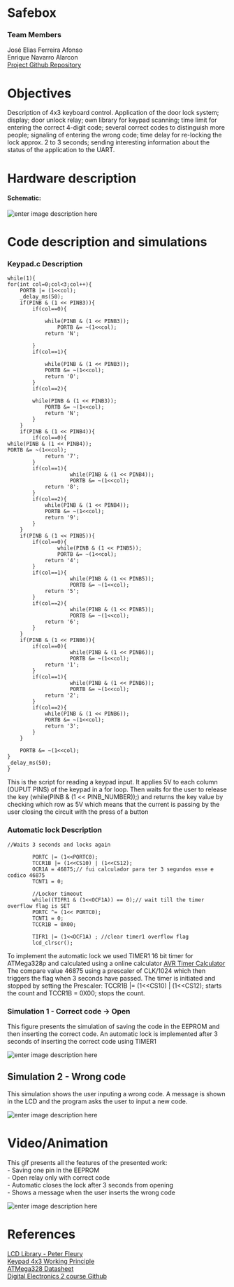 # Safebox

### Team Members
José Elias Ferreira Afonso  
Enrique Navarro Alarcon  
[Project Github Repository](https://github.com/zecarx7/Final_Project_Josefonso)  

# Objectives

Description of 4x3 keyboard control. Application of the door lock system; display; door unlock relay; own library for keypad scanning; time limit for entering the correct 4-digit code; several correct codes to distinguish more people; signaling of entering the wrong code; time delay for re-locking the lock approx. 2 to 3 seconds; sending interesting information about the status of the application to the UART.



# Hardware description


#### Schematic: 
![enter image description here](https://raw.githubusercontent.com/zecarx7/Final_Project_Josefonso/main/CircuitoSafeBox.PNG?token=ARDN7TS3KG3PIXHVNKIPXRK73DK4Q)




# Code description and simulations

### Keypad.c Description

    while(1){
	for(int col=0;col<3;col++){
		PORTB |= (1<<col);
		_delay_ms(50);
		if(PINB & (1 << PINB3)){ 
			if(col==0){
			
	            while(PINB & (1 << PINB3));
					PORTB &= ~(1<<col);
				return 'N'; 
				
			}
			if(col==1){
				
	            while(PINB & (1 << PINB3));
				PORTB &= ~(1<<col);
				return '0';
			}
			if(col==2){
		
	        while(PINB & (1 << PINB3));
				PORTB &= ~(1<<col);
				return 'N';
			}
		}
		if(PINB & (1 << PINB4)){
			if(col==0){
	while(PINB & (1 << PINB4));
	PORTB &= ~(1<<col);
				return '7';
			}
			if(col==1){
						while(PINB & (1 << PINB4));
						PORTB &= ~(1<<col);
				return '8';
			}
			if(col==2){		
				while(PINB & (1 << PINB4));
				PORTB &= ~(1<<col);
				return '9';
			}
		}
		if(PINB & (1 << PINB5)){
			if(col==0){
					while(PINB & (1 << PINB5));
					PORTB &= ~(1<<col);
				return '4';
			}
			if(col==1){
						while(PINB & (1 << PINB5));
						PORTB &= ~(1<<col);
				return '5';
			}
			if(col==2){
						while(PINB & (1 << PINB5));
						PORTB &= ~(1<<col);
				return '6';
			}
		}
		if(PINB & (1 << PINB6)){
			if(col==0){
						while(PINB & (1 << PINB6));
						PORTB &= ~(1<<col);
				return '1';
			}
			if(col==1){
						while(PINB & (1 << PINB6));
						PORTB &= ~(1<<col);
				return '2';
			}
			if(col==2){
				while(PINB & (1 << PINB6));
				PORTB &= ~(1<<col);
				return '3';
			}
		}
		
		PORTB &= ~(1<<col);
	}
	_delay_ms(50);
	}

This is the script for reading a keypad input. It applies 5V to each column (OUPUT PINS) of the keypad in a for loop. Then waits for the user to release the key (while(PINB & (1 << PINB_NUMBER));) and returns the key value by checking which row as 5V which means that the current is passing by the user closing the circuit with the press of a button

### Automatic lock Description

    //Waits 3 seconds and locks again

			PORTC |= (1<<PORTC0);
			TCCR1B |= (1<<CS10) | (1<<CS12);
			OCR1A = 46875;// fui calculador para ter 3 segundos esse e codico 46875
			TCNT1 = 0;
				
			//Locker timeout
			while((TIFR1 & (1<<OCF1A)) == 0);// wait till the timer overflow flag is SET
			PORTC ^= (1<< PORTC0);
			TCNT1 = 0;
			TCCR1B = 0X00;

			TIFR1 |= (1<<OCF1A) ; //clear timer1 overflow flag
			lcd_clrscr();

To implement the automatic lock we used TIMER1 16 bit timer for ATMega328p and calculated using a online calculator [AVR Timer Calculator](https://eleccelerator.com/avr-timer-calculator/)
The compare value 46875 using a prescaler of CLK/1024 which then triggers the flag when 3 seconds have passed. The timer is initiated and stopped by setting the 	Prescaler: 	TCCR1B |= (1<<CS10) | (1<<CS12); starts the count and TCCR1B = 0X00; stops the count.


### Simulation 1 - Correct code -> Open
This figure presents the simulation of saving the code in the EEPROM and then inserting the correct code. An automatic lock is implemented after 3 seconds of inserting the correct code using TIMER1
 
![enter image description here](https://raw.githubusercontent.com/zecarx7/Final_Project_Josefonso/main/Simu1.gif)

## Simulation 2 - Wrong code
This simulation shows the user inputing a wrong code. A message is shown in the LCD and the program asks the user to input a new code.

![enter image description here](https://raw.githubusercontent.com/zecarx7/Final_Project_Josefonso/main/Simu2.gif)  


# Video/Animation
This gif presents all the features of the presented work:  
	- Saving one pin in the EEPROM  
	- Open relay only with correct code  
	- Automatic closes the lock after 3 seconds from opening  
	- Shows a message when the user inserts the wrong code  

![enter image description here](https://raw.githubusercontent.com/zecarx7/Final_Project_Josefonso/main/Wrong-Correct.gif)
# References
[LCD Library - Peter Fleury](http://www.peterfleury.epizy.com/avr-lcd44780.html)  
[Keypad 4x3 Working Principle](https://lastminuteengineers.com/arduino-keypad-tutorial/)  
[ATMega328 Datasheet](https://ww1.microchip.com/downloads/en/DeviceDoc/Atmel-7810-Automotive-Microcontrollers-ATmega328P_Datasheet.pdf)  
[Digital Electronics 2 course Github](https://github.com/tomas-fryza/Digital-electronics-2)  
